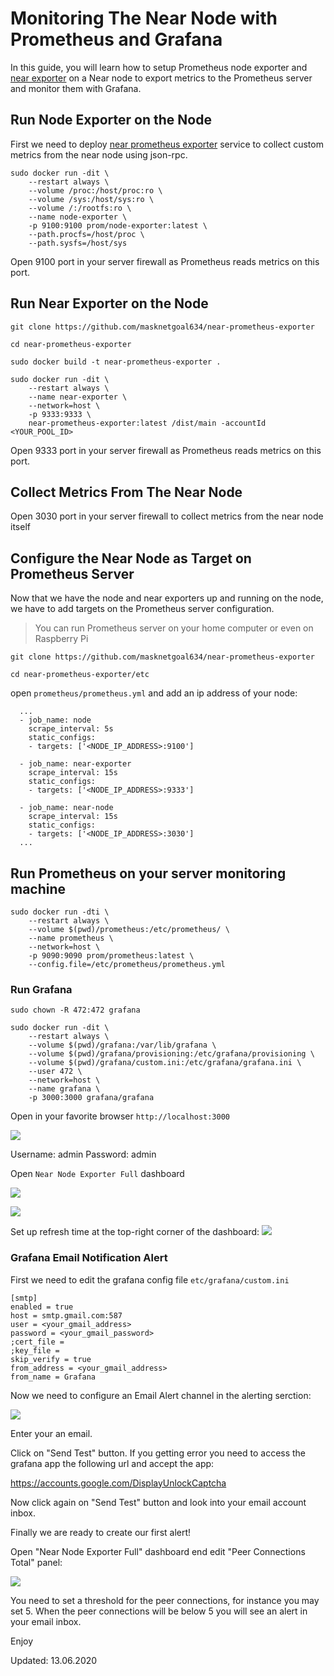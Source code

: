 # Monitoring The Near Node with Prometheus and Grafana 

In this guide, you will learn how to setup Prometheus node exporter and [near exporter](https://github.com/masknetgoal634/near-prometheus-exporter) on a Near node to export metrics to the Prometheus server and monitor them with Grafana.

## Run Node Exporter on the Node

First we need to deploy [near prometheus exporter](https://github.com/masknetgoal634/near-prometheus-exporter) service to collect custom metrics from the near node using json-rpc.

```
sudo docker run -dit \
    --restart always \
    --volume /proc:/host/proc:ro \
    --volume /sys:/host/sys:ro \
    --volume /:/rootfs:ro \
    --name node-exporter \
    -p 9100:9100 prom/node-exporter:latest \
    --path.procfs=/host/proc \
    --path.sysfs=/host/sys
```

Open 9100 port in your server firewall as Prometheus reads metrics on this port.

## Run Near Exporter on the Node

    git clone https://github.com/masknetgoal634/near-prometheus-exporter

    cd near-prometheus-exporter

    sudo docker build -t near-prometheus-exporter .

```
sudo docker run -dit \
    --restart always \
    --name near-exporter \
    --network=host \
    -p 9333:9333 \
    near-prometheus-exporter:latest /dist/main -accountId <YOUR_POOL_ID>
```

Open 9333 port in your server firewall as Prometheus reads metrics on this port.

## Collect Metrics From The Near Node

Open 3030 port in your server firewall to collect metrics from the near node itself

## Configure the Near Node as Target on Prometheus Server

Now that we have the node and near exporters up and running on the node, we have to add targets on the Prometheus server configuration.

>You can run Prometheus server on your home computer or even on Raspberry Pi 

    git clone https://github.com/masknetgoal634/near-prometheus-exporter

    cd near-prometheus-exporter/etc

open `prometheus/prometheus.yml` and add an ip address of your node:

```
  ...
  - job_name: node
    scrape_interval: 5s
    static_configs:
    - targets: ['<NODE_IP_ADDRESS>:9100']

  - job_name: near-exporter
    scrape_interval: 15s
    static_configs:
    - targets: ['<NODE_IP_ADDRESS>:9333']

  - job_name: near-node
    scrape_interval: 15s
    static_configs:
    - targets: ['<NODE_IP_ADDRESS>:3030']
  ...
```

## Run Prometheus on your server monitoring machine

```
sudo docker run -dti \
    --restart always \
    --volume $(pwd)/prometheus:/etc/prometheus/ \
    --name prometheus \
    --network=host \
    -p 9090:9090 prom/prometheus:latest \
    --config.file=/etc/prometheus/prometheus.yml
```

### Run Grafana

```
sudo chown -R 472:472 grafana

sudo docker run -dit \
    --restart always \
    --volume $(pwd)/grafana:/var/lib/grafana \
    --volume $(pwd)/grafana/provisioning:/etc/grafana/provisioning \
    --volume $(pwd)/grafana/custom.ini:/etc/grafana/grafana.ini \
    --user 472 \
    --network=host \
    --name grafana \
    -p 3000:3000 grafana/grafana
```

Open in your favorite browser `http://localhost:3000`

![](https://raw.githubusercontent.com/masknetgoal634/near-prometheus-exporter/master/guide/img/image0.png)

Username: admin
Password: admin

Open `Near Node Exporter Full` dashboard

![](https://raw.githubusercontent.com/masknetgoal634/near-prometheus-exporter/master/guide/img/image1.png)

![](https://raw.githubusercontent.com/masknetgoal634/near-prometheus-exporter/master/guide/img/image2.png)

Set up refresh time at the top-right corner of the dashboard:
![](https://raw.githubusercontent.com/masknetgoal634/near-prometheus-exporter/master/guide/img/refresh_time.png)

### Grafana Email Notification Alert

First we need to edit the grafana config file `etc/grafana/custom.ini`

```
[smtp]
enabled = true
host = smtp.gmail.com:587 
user = <your_gmail_address>
password = <your_gmail_password>
;cert_file =
;key_file =
skip_verify = true
from_address = <your_gmail_address>
from_name = Grafana
```

Now we need to configure an Email Alert channel in the alerting serction:

![](https://raw.githubusercontent.com/masknetgoal634/near-prometheus-exporter/master/guide/img/email_channel.png)

Enter your an email.

Click on "Send Test" button.
If you getting error you need to access the grafana app the following url and accept the app:

 https://accounts.google.com/DisplayUnlockCaptcha

Now click again on "Send Test" button and look into your email account inbox.

Finally we are ready to create our first alert!

Open "Near Node Exporter Full" dashboard end edit "Peer Connections Total" panel:  

![](https://raw.githubusercontent.com/masknetgoal634/near-prometheus-exporter/master/guide/img/email_alert.png)

You need to set a threshold for the peer connections, for instance you may set 5.
When the peer connections will be below 5 you will see an alert in your email inbox.  

Enjoy

Updated: 13.06.2020
